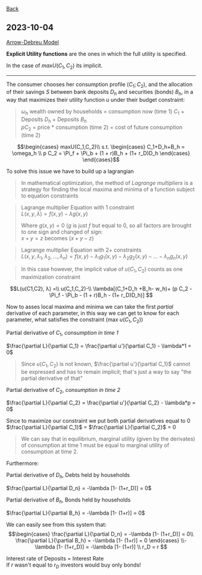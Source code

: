 
[Back](../Index.md)

## 2023-10-04

[Arrow-Debreu Model](https://en.wikipedia.org/wiki/Arrow%E2%80%93Debreu_model)

**Explicit Utility functions** are the ones in which the full utility is specified.

In the case of $maxU(C_1,C_2)$ its implicit.

---

The consumer chooses her consumption profile $(C_1; C_2)$, and the allocation of their
savings $S$ between bank deposits $D_h$ and securities (bonds) $B_h$, in a way that maximizes their utility function $u$ under their budget constraint:

>$\omega_h$ wealth owned by households = consumption now (time 1) $C_1$ + Deposits $D_h$ + Deposits $B_h$  
> $pC_2$ = price * consumption (time 2) = cost of future consumption (time 2) 

$$\begin{cases} 
maxU(C_1,C_2)\\
s.t.
\begin{cases}
C_1+D_h+B_h = \omega_h \\
p C_2 = \Pi_f + \Pi_b + (1 + r)B_h + (1+ r_D)D_h
\end{cases}
\end{cases}$$



To solve this issue we have to build up a lagrangian

>In mathematical optimization, the method of *Lagrange multipliers* is a strategy for finding the local maxima and minima of a function subject to equation constraints

>Lagrange multiplier Equation with 1 constraint  
>$L(x,y,λ) = f(x,y) - λg(x, y)$  
>
>Where $g(x,y) = 0$ ($g$ is just $f$ but equal to $0$, so all factors are brought to one sign and changed of sign:  
>$x+y = z$ becomes $(x+y-z)$

>Lagrange multiplier Equation with 2+ constraints  
>$L(x,y,\lambda_1, \lambda_2, ..., \lambda_n) = f(x,y) -  λ_1g_1(x, y) - λ_2g_2(x, y) - ... - λ_ng_n(x, y)$

>In this case however, the implicit value of $u(C_1,C_2)$ counts as one maximization constraint

$$L(u(C1,C2), λ) =\\
u(C_1,C_2)-\\
\lambda[(C_1+D_h +B_h- w_h)+
(p C_2 - \Pi_f - \Pi_b - (1 + r)B_h - (1+ r_D)D_h)]
$$

Now to asses local maxima and minima we can take the first *partial* derivative of each parameter, in this way we can get to know for each parameter, what satisfies the constraint (max $u(C_1,C_2)$)

Partial derivative of $C_1$, *consumption in time 1*

$\frac{\partial L}{\partial C_1} = \frac{\partial u'}{\partial C_1} - \lambda*1 = 0$

> Since $u(C_1,C_2)$ is not known, $\frac{\partial u'}{\partial C_1}$ cannot be expressed and has to remain implicit; that's just a way to say "the partial derivative of that"

Partial derivative of $C_2$, *consumption in time 2*

$\frac{\partial L}{\partial C_2} = \frac{\partial u'}{\partial C_2} - \lambda*p = 0$

Since to maximize our constraint we put both partial derivatives equal to $0$  
$\frac{\partial L}{\partial C_1}$ =  $\frac{\partial L}{\partial C_2}$ = 0

>We can say that in equilibrium, marginal utility (given by the derivates) of consumption at time 1 must be equal to marginal utility of consumption at time 2.

Furthermore:

Partial derivative of $D_h$, Debts held by households

$\frac{\partial L}{\partial D_n} = -\lambda [1- (1+r_D)] = 0$

Partial derivative of $B_h$, Bonds held by households

$\frac{\partial L}{\partial B_h} = -\lambda [1- (1+r)] = 0$

We can easily see from this system that:
$$\begin{cases}
\frac{\partial L}{\partial D_n} = -\lambda [1- (1+r_D)] = 0\\
\frac{\partial L}{\partial B_h} = -\lambda [1- (1+r)] = 0
\end{cases}
\\-\lambda [1- (1+r_D)] = -\lambda [1- (1+r)] \\
r_D = r
$$

Interest rate of Deposits = Interest Rate  
If $r$ wasn't equal to $r_D$ investors would buy only bonds!